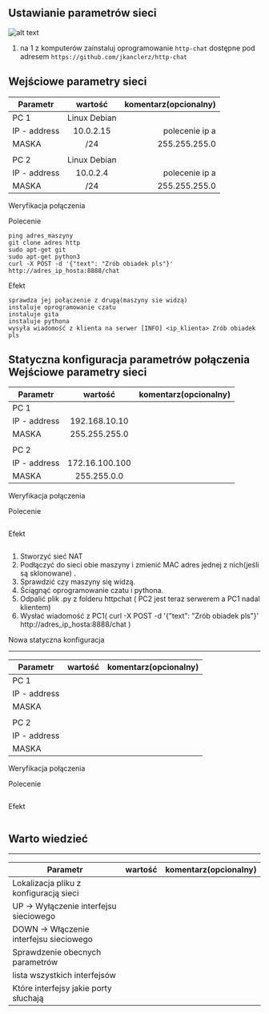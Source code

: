 Ustawianie parametrów sieci
---------------------------

![alt text][network]

[network]: ./network.png "Logo Title Text 2"

1. na 1 z komputerów zainstaluj oprogramowanie ``http-chat`` dostępne pod adresem ``https://github.com/jkanclerz/http-chat``

Wejściowe parametry sieci
-------------------------
| Parametr | wartość | komentarz(opcionalny) |
| ------------- |:-------------:| -----:|
|   PC 1 | Linux Debian  
| IP - address  | 10.0.2.15| polecenie ip a|
| MASKA  |/24 | 255.255.255.0|
|   |  | |
| PC 2  |Linux Debian  | |
| IP - address  |10.0.2.4 | polecenie ip a |
| MASKA  |/24 | 255.255.255.0|



Weryfikacja połączenia

Polecenie
```
ping adres_maszyny    
git clone adres http
sudo apt-get git
sudo apt-get python3
curl -X POST -d '{"text": "Zrób obiadek pls"}' http://adres_ip_hosta:8888/chat
```


Efekt
``` 
sprawdza jej połączenie z drugą(maszyny sie widzą)
instaluje oprogramowanie czatu
instaluje gita 
instaluje pythona 
wysyła wiadomość z klienta na serwer [INFO] <ip_klienta> Zrób obiadek pls
```



Statyczna konfiguracja parametrów połączenia
Wejściowe parametry sieci
-------------------------
| Parametr | wartość | komentarz(opcionalny) |
| ------------- |:-------------:| -----:|
|   PC 1 |  
| IP - address  | 192.168.10.10 | |
| MASKA  | 255.255.255.0 | |
|   |  | |
| PC 2  |  | |
| IP - address  | 172.16.100.100 | |
| MASKA  | 255.255.0.0 | |

Weryfikacja połączenia

Polecenie
```
```

Efekt
```
```

1. Stworzyć sieć NAT
2. Podłączyć do sieci obie maszyny i zmienić MAC adres jednej z nich(jeśli są sklonowane) .
3. Sprawdzić czy maszyny się widzą. 
4. Ściągnąć oprogramowanie czatu i pythona. 
5. Odpalić plik .py z folderu httpchat ( PC2 jest teraz serwerem a PC1 nadal klientem)
6. Wysłać wiadomość z PC1( curl -X POST -d '{"text": "Zrób obiadek pls"}' http://adres_ip_hosta:8888/chat  )




Nowa statyczna konfiguracja 

-------------------------
| Parametr | wartość | komentarz(opcionalny) |
| ------------- |:-------------:| -----:|
|   PC 1 |  
| IP - address  |  | |
| MASKA  |  | |
|   |  | |
| PC 2  |  | |
| IP - address  |  | |
| MASKA  |  | |

Weryfikacja połączenia

Polecenie
```
```

Efekt
```
```

Warto wiedzieć
--------------
-------------------------
| Parametr | wartość | komentarz(opcionalny) |
| ------------- |:-------------:| -----:|
| Lokalizacja pliku z konfiguracją sieci| | |
| UP -> Wyłączenie interfejsu sieciowego| | |
| DOWN -> Włączenie interfejsu sieciowego| | |
| Sprawdzenie obecnych parametrów | | |
| lista wszystkich interfejsów | | |
| Które interfejsy jakie porty słuchają | | |
